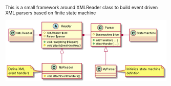This is a small framework around XMLReader class 
to build event driven XML parsers based on finite state machine

![Class diagram](diag.png)
